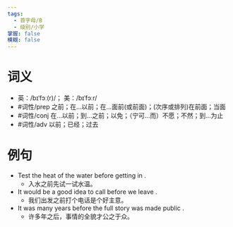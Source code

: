 ```yaml
---
tags:
  - 首字母/B
  - 级别/小学
掌握: false
模糊: false
---
```

# 词义
- 英：/bɪˈfɔː(r)/； 美：/bɪˈfɔːr/
- #词性/prep  之前；在…以前；在…面前(或前面)；(次序或排列)在前面；当面
- #词性/conj  在…以前；到…之前；以免；（宁可…而）不愿；不然；到…为止
- #词性/adv  以前；已经；过去
# 例句
- Test the heat of the water before getting in .
	- 入水之前先试一试水温。
- It would be a good idea to call before we leave .
	- 我们出发之前打个电话是个好主意。
- It was many years before the full story was made public .
	- 许多年之后，事情的全貌才公之于众。
